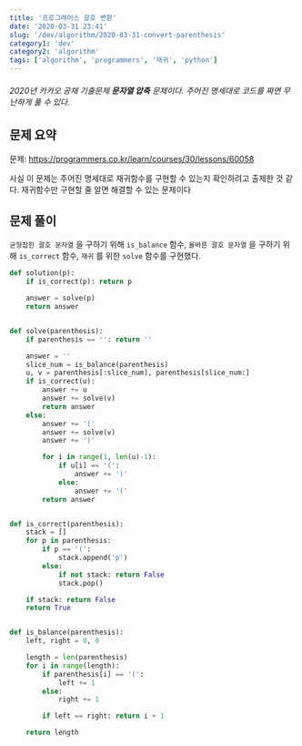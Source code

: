 ```yaml
---
title: '프로그래머스 괄호 변환'
date: '2020-03-31 23:41'
slug: '/dev/algorithm/2020-03-31-convert-parenthesis'
category1: 'dev'
category2: 'algorithm'
tags: ['algorithm', 'programmers', '재귀', 'python']
---
```


###### 2020년 카카오 공채 기출문제 **문자열 압축** 문제이다. 주어진 명세대로 코드를 짜면 무난하게 풀 수 있다.

<!-- end -->



## 문제 요약

문제: https://programmers.co.kr/learn/courses/30/lessons/60058

사실 이 문제는 주어진 명세대로 재귀함수를 구현할 수 있는지 확인하려고 출제한 것 같다. 재귀함수만 구현할 줄 알면 해결할 수 있는 문제이다



## 문제 풀이

`균형잡힌 괄호 문자열` 을 구하기 위해 `is_balance` 함수, `올바른 괄호 문자열` 을 구하기 위해 `is_correct` 함수, `재귀` 를 위한 `solve` 함수를 구현했다.

```python
def solution(p):
    if is_correct(p): return p

    answer = solve(p)
    return answer


def solve(parenthesis):
    if parenthesis == '': return ''

    answer = ''
    slice_num = is_balance(parenthesis)
    u, v = parenthesis[:slice_num], parenthesis[slice_num:]
    if is_correct(u):
        answer += u
        answer += solve(v)
        return answer
    else:
        answer += '('
        answer += solve(v)
        answer += ')'

        for i in range(1, len(u)-1):
            if u[i] == '(':
                answer += ')'
            else:
                answer += '('
        return answer


def is_correct(parenthesis):
    stack = []
    for p in parenthesis:
        if p == '(':
            stack.append('p')
        else:
            if not stack: return False
            stack.pop()

    if stack: return False
    return True


def is_balance(parenthesis):
    left, right = 0, 0

    length = len(parenthesis)
    for i in range(length):
        if parenthesis[i] == '(':
            left += 1
        else:
            right += 1

        if left == right: return i + 1

    return length
```


